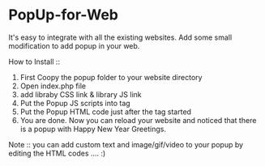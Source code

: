 # PopUp-for-Web
It's easy to integrate with all the existing websites. Add some small modification to add popup in your web.

How to Install ::
1) First Coopy the popup folder to your website directory
2) Open index.php file 
3) add libraby CSS link & library JS link
4) Put the Popup JS scripts into <head> </head> tag
5) Put the Popup HTML code just after the <body> tag started
6) You are done. Now you can reload your website and noticed that there is a popup with Happy New Year Greetings.


Note :: you can add custom text and image/gif/video to your popup by editing the HTML codes .... :)
